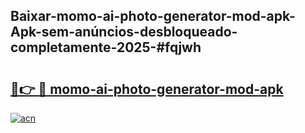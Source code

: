## Baixar-momo-ai-photo-generator-mod-apk-Apk-sem-anúncios-desbloqueado-completamente-2025-#fqjwh

# <h2><a href="https://ainizakaria.my?title=momo-ai-photo-generator-mod-apk&ref=20M">🔗👉 🔴 momo-ai-photo-generator-mod-apk</a></h2>

[![acn](https://github.com/user-attachments/assets/0f9c940e-d8b0-45ae-aac7-cd30a18b3e1c)](https://ainizakaria.my?title=momo-ai-photo-generator-mod-apk&ref=20M)

